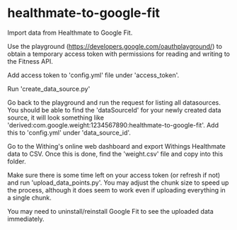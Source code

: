 # healthmate-to-google-fit

Import data from Healthmate to Google Fit.

Use the playground (https://developers.google.com/oauthplayground/) to obtain a temporary access token with permissions for reading and writing to the Fitness API.

Add access token to 'config.yml' file under 'access_token'.

Run 'create_data_source.py'

Go back to the playground and run the request for listing all datasources. You should be able to find the 'dataSourceId' for your newly created data source, it will look something like 'derived:com.google.weight:1234567890:healthmate-to-google-fit'. Add this to 'config.yml' under 'data_source_id'.

Go to the Withing's online web dashboard and export Withings Healthmate data to CSV. Once this is done, find the 'weight.csv' file and copy into this folder.

Make sure there is some time left on your access token (or refresh if not) and run 'upload_data_points.py'. You may adjust the chunk size to speed up the process, although it does seem to work even if uploading everything in a single chunk.

You may need to uninstall/reinstall Google Fit to see the uploaded data immediately.
